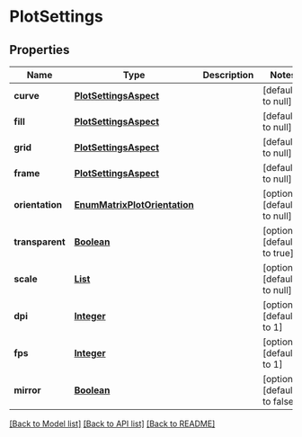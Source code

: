 # PlotSettings
## Properties

Name | Type | Description | Notes
------------ | ------------- | ------------- | -------------
**curve** | [**PlotSettingsAspect**](PlotSettingsAspect.md) |  | [default to null]
**fill** | [**PlotSettingsAspect**](PlotSettingsAspect.md) |  | [default to null]
**grid** | [**PlotSettingsAspect**](PlotSettingsAspect.md) |  | [default to null]
**frame** | [**PlotSettingsAspect**](PlotSettingsAspect.md) |  | [default to null]
**orientation** | [**EnumMatrixPlotOrientation**](EnumMatrixPlotOrientation.md) |  | [optional] [default to null]
**transparent** | [**Boolean**](boolean.md) |  | [optional] [default to true]
**scale** | [**List**](number.md) |  | [optional] [default to null]
**dpi** | [**Integer**](integer.md) |  | [optional] [default to 1]
**fps** | [**Integer**](integer.md) |  | [optional] [default to 1]
**mirror** | [**Boolean**](boolean.md) |  | [optional] [default to false]

[[Back to Model list]](../README.md#documentation-for-models) [[Back to API list]](../README.md#documentation-for-api-endpoints) [[Back to README]](../README.md)

